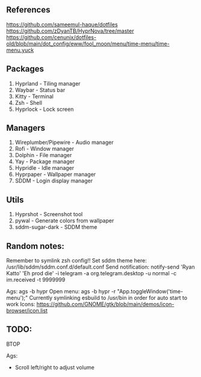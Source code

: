 ## References
https://github.com/sameemul-haque/dotfiles
https://github.com/zDyanTB/HyprNova/tree/master
https://github.com/cenunix/dotfiles-old/blob/main/dot_config/eww/fool_moon/menu/time-menu/time-menu.yuck

## Packages
1. Hyprland - Tiling manager
2. Waybar - Status bar
3. Kitty - Terminal
4. Zsh - Shell
5. Hyprlock - Lock screen

## Managers
1. Wireplumber/Pipewire - Audio manager
2. Rofi - Window manager
3. Dolphin - File manager
4. Yay - Package manager
5. Hypridle - Idle manager
6. Hyprpaper - Wallpaper manager
7. SDDM - Login display manager

## Utils
1. Hyprshot - Screenshot tool
2. pywal - Generate colors from wallpaper
3. sddm-sugar-dark - SDDM theme

## Random notes:
Remember to symlink zsh config!!
Set sddm theme here: /usr/lib/sddm/sddm.conf.d/default.conf
Send notification: notify-send 'Ryan Katto' 'Eh prod die' -i telegram -a org.telegram.desktop -u normal -c im.received -t 9999999

Ags: ags -b hypr
Open menu: ags -b hypr -r "App.toggleWindow('time-menu');" 
Currently symlinking esbuild to /usr/bin in order for auto start to work
Icons: https://github.com/GNOME/gtk/blob/main/demos/icon-browser/icon.list

## TODO:
BTOP

Ags:
- Scroll left/right to adjust volume